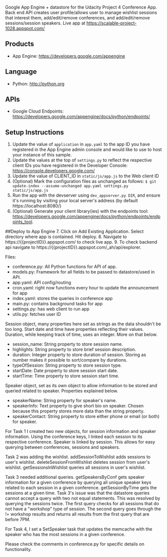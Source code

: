 Google App Engine + datastore for the Udacity Project 4 Conference App. Back end API creates user profile/allows user to manage wishlist sessions that interest them, add/edit/remove conferences, and add/edit/remove sessions/session speakers. Live app at https://scalable-project-1028.appspot.com/

## Products
- App Engine: https://developers.google.com/appengine

## Language
- Python: http://python.org

## APIs
- Google Cloud Endpoints: https://developers.google.com/appengine/docs/python/endpoints/

## Setup Instructions
1. Update the value of `application` in `app.yaml` to the app ID you
   have registered in the App Engine admin console and would like to use to host
   your instance of this sample.
2. Update the values at the top of `settings.py` to
   reflect the respective client IDs you have registered in the Developer Console: https://console.developers.google.com/ 
3. Update the value of CLIENT_ID in `static/js/app.js` to the Web client ID
4. (Optional) Mark the configuration files as unchanged as follows:
   `$ git update-index --assume-unchanged app.yaml settings.py static/js/app.js`
5. Run the app with the devserver using `dev_appserver.py DIR`, and ensure it's running by visiting your local server's address (by default https://localhost:8080/)
6. (Optional) Generate your client library(ies) with the endpoints tool: https://developers.google.com/appengine/docs/python/endpoints/endpoints_tool.

##Deploy to App Engine
7. Click on Add Existing Application. Select directory where app is contained. Hit deploy.
8. Navigate to https://{{projectID}}.appspot.com/ to check live app.
9. To check backend api navigate to https://{{projectID}}.appspot.com/_ah/api/explorer.


Files:
- conference.py: All Python functions for API of app.
- models.py: Framework for all fields to be passed to datastore/used in API.
- app.yaml: API config/routing
- cron.yaml: right now functions every hour to update the announcement for app
- index.yaml: stores the queries in conference app
- main.py: contains background tasks for app
- settings.py: has web client to run app
- utils.py: fetches user ID

Session object, many properties here set as strings as the data shouldn't be too long. Start date and time have properties reflecting their values. Duration, while keeping track of time, uses an integer. More on that below.
- session_name: String property to store session name.
- highlights: String property to store brief session description.
- duration: Integer property to store duration of session. Storing as number makes it possible to sort/compare by durations.
- typeOfSession: String property to store session type.
- startDate: Date property to store session start date.
- startTime: Time property to store session start time.

Speaker object, set as its own object to allow information to be stored and queried related to speaker. Properties explained below. 
- speakerName: String property for speaker's name.
- speakerInfo: Text property to give short bio on speaker. Chosen because this property stores more data than the string property.
- speakerContact: String property to store either phone or email (or both) for speaker.

For Task 1 I created two new objects, for session information and speaker information. Using the conference keys, I linked each session to its respective conference. Speaker is linked by session. This allows for easy querying between conferences, sessions and speakers.

Task 2 was adding the wishlist. addSessionToWishlist adds sessions to user's wishlist. deleteSessionFromWishlist deletes session from user's wishlist. getSessionsInWishlist queries all sessions in user's wishlist.

Task 3 needed additional queries. getSpeakersByConf gets speaker information for a given conference by querying all unique speaker keys related to each session in a given conference. 
getSessionByTime gets the sessions at a given time.
Task 3's issue was that the datastore queries cannot accept a query with two not equal statements. This was resolved by querying the sessions twice. The first query checks for all sessions that do not have a "workshop" type of session. The second query goes through the != workshop results and returns all results from the first query that are before 7PM.

For Task 4, I set a SetSpeaker task that updates the memcache with the speaker who has the most sessions in a given conference.

Please check the comments in conference.py for specific details on functionality.